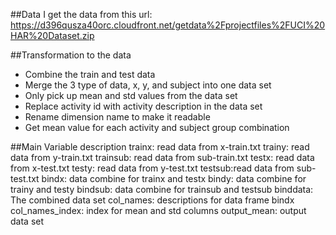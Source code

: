 ##Data
I get the data from this url: https://d396qusza40orc.cloudfront.net/getdata%2Fprojectfiles%2FUCI%20HAR%20Dataset.zip 

##Transformation to the data
* Combine the train and test data
* Merge the 3 type of data, x, y, and subject into one data set
* Only pick up mean and std values from the data set
* Replace activity id with activity description in the data set
* Rename dimension name to make it readable
* Get mean value for each activity and subject group combination

##Main Variable description
trainx: read data from x-train.txt
trainy: read data from y-train.txt
trainsub: read data from sub-train.txt
testx: read data from x-test.txt
testy: read data from y-test.txt
testsub:read data from sub-test.txt
bindx: data combine for trainx and testx
bindy: data combine for trainy and testy
bindsub: data combine for trainsub and testsub
binddata: The combined data set
col_names: descriptions for data frame bindx
col_names_index: index for mean and std columns
output_mean: output data set

